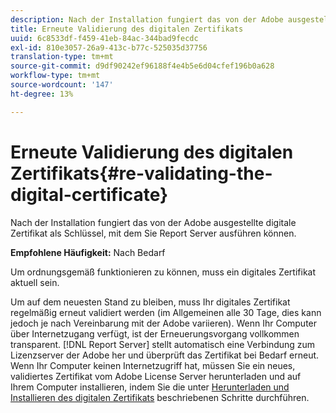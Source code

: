 ```yaml
---
description: Nach der Installation fungiert das von der Adobe ausgestellte digitale Zertifikat als Schlüssel, mit dem Sie Report Server ausführen können.
title: Erneute Validierung des digitalen Zertifikats
uuid: 6c8533df-f459-41eb-84ac-344bad9fecdc
exl-id: 810e3057-26a9-413c-b77c-525035d37756
translation-type: tm+mt
source-git-commit: d9df90242ef96188f4e4b5e6d04cfef196b0a628
workflow-type: tm+mt
source-wordcount: '147'
ht-degree: 13%

---
```


# Erneute Validierung des digitalen Zertifikats{#re-validating-the-digital-certificate}

Nach der Installation fungiert das von der Adobe ausgestellte digitale Zertifikat als Schlüssel, mit dem Sie Report Server ausführen können.

**Empfohlene Häufigkeit:** Nach Bedarf

Um ordnungsgemäß funktionieren zu können, muss ein digitales Zertifikat aktuell sein.

Um auf dem neuesten Stand zu bleiben, muss Ihr digitales Zertifikat regelmäßig erneut validiert werden (im Allgemeinen alle 30 Tage, dies kann jedoch je nach Vereinbarung mit der Adobe variieren). Wenn Ihr Computer über Internetzugang verfügt, ist der Erneuerungsvorgang vollkommen transparent. [!DNL Report Server] stellt automatisch eine Verbindung zum Lizenzserver der Adobe her und überprüft das Zertifikat bei Bedarf erneut. Wenn Ihr Computer keinen Internetzugriff hat, müssen Sie ein neues, validiertes Zertifikat vom Adobe License Server herunterladen und auf Ihrem Computer installieren, indem Sie die unter [Herunterladen und Installieren des digitalen Zertifikats](../../../home/c-rpt-oview/c-inst-rpt/c-install-dig-cert/c-install-dig-cert.md#concept-5a61fc67df3643598c7c403962075f76) beschriebenen Schritte durchführen.
